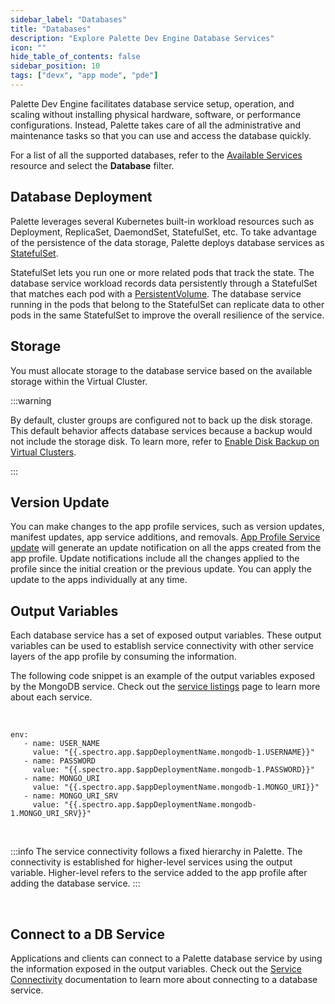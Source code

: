 ```yaml
---
sidebar_label: "Databases"
title: "Databases"
description: "Explore Palette Dev Engine Database Services"
icon: ""
hide_table_of_contents: false
sidebar_position: 10
tags: ["devx", "app mode", "pde"]
---
```


Palette Dev Engine facilitates database service setup, operation, and scaling without installing physical hardware,
software, or performance configurations. Instead, Palette takes care of all the administrative and maintenance tasks so
that you can use and access the database quickly.

For a list of all the supported databases, refer to the [Available Services](service-listings/service-listings.mdx)
resource and select the **Database** filter.

## Database Deployment

Palette leverages several Kubernetes built-in workload resources such as Deployment, ReplicaSet, DaemondSet,
StatefulSet, etc. To take advantage of the persistence of the data storage, Palette deploys database services as
[StatefulSet](https://kubernetes.io/docs/concepts/workloads/controllers/statefulset/).

StatefulSet lets you run one or more related pods that track the state. The database service workload records data
persistently through a StatefulSet that matches each pod with a
[PersistentVolume](https://kubernetes.io/docs/concepts/storage/persistent-volumes/). The database service running in the
pods that belong to the StatefulSet can replicate data to other pods in the same StatefulSet to improve the overall
resilience of the service.

## Storage

You must allocate storage to the database service based on the available storage within the Virtual Cluster.

:::warning

By default, cluster groups are configured not to back up the disk storage. This default behavior affects database
services because a backup would not include the storage disk. To learn more, refer to
[Enable Disk Backup on Virtual Clusters](../../clusters/cluster-groups/cluster-group-backups.md).

:::

## Version Update

You can make changes to the app profile services, such as version updates, manifest updates, app service additions, and
removals. [App Profile Service update](../../profiles/app-profiles/modify-app-profiles/version-app-profile.md) will
generate an update notification on all the apps created from the app profile. Update notifications include all the
changes applied to the profile since the initial creation or the previous update. You can apply the update to the apps
individually at any time.

## Output Variables

Each database service has a set of exposed output variables. These output variables can be used to establish service
connectivity with other service layers of the app profile by consuming the information.

The following code snippet is an example of the output variables exposed by the MongoDB service. Check out the
[service listings](service-listings/service-listings.mdx) page to learn more about each service.

<br />

```hideClipboard
env:
   - name: USER_NAME
     value: "{{.spectro.app.$appDeploymentName.mongodb-1.USERNAME}}"
   - name: PASSWORD
     value: "{{.spectro.app.$appDeploymentName.mongodb-1.PASSWORD}}"
   - name: MONGO_URI
     value: "{{.spectro.app.$appDeploymentName.mongodb-1.MONGO_URI}}"
   - name: MONGO_URI_SRV
     value: "{{.spectro.app.$appDeploymentName.mongodb-1.MONGO_URI_SRV}}"
```

<br />

:::info The service connectivity follows a fixed hierarchy in Palette. The connectivity is established for higher-level
services using the output variable. Higher-level refers to the service added to the app profile after adding the
database service. :::

<br />

## Connect to a DB Service

Applications and clients can connect to a Palette database service by using the information exposed in the output
variables. Check out the [Service Connectivity](connectivity.md) documentation to learn more about connecting to a
database service.
